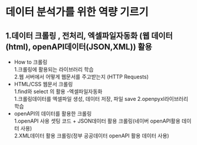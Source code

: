 # 데이터 분석가를 위한 역량 기르기

## 1.데이터 크롤링 , 전처리, 엑셀파일자동화 (웹 데이터(html), openAPI데이터(JSON,XML)) 활용  
- How to 크롤링  
1.크롤링에 활용되는 라이브러리 학습  
2.웹 서버에서 어떻게 웹문서를 주고받는지 (HTTP Requests)  
- HTML/CSS 웹문서 크롤링  
1.find와 select 의 활용
-엑셀파일자동화  
1.크롤링데이터를 엑셀파일 생성, 데이터 저장, 파일 save
2.openpyxl라이브러리 학습  
- openAPI의 데이터를 활용한 크롤링    
1.openAPI 사용 셋팅 코드 + JSON데이터 활용 크롤링(네이버 openAPI활용 데이터 사용)  
2.XML데이터 활용 크롤링(정부 공공데이터 openAPI 활용 데이터 사용)
